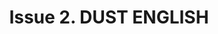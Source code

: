 ---
layout: product
title: "Issue 2. DUST  ENGLISH"
price: "1100" 
desc: "Časopis"
img_path: "/assets/img/A.MIG-4501.jpg"
brand: "AMMO"
available: false
special_offer: false
new: false
soon: false
cat: "090000"
subcat: "090100"
subsubcat: "090101"
sifra: "A.MIG-4501"
popular: false
---